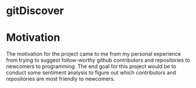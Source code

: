 # gitDiscover

# Motivation
The motivation for the project came to me from my personal experience from trying to suggest follow-worthy github contributors and repositories to newcomers to programming. The end goal for this project would be to conduct some sentiment analysis to figure out which contributors and repositories are most friendly to newcomers.
